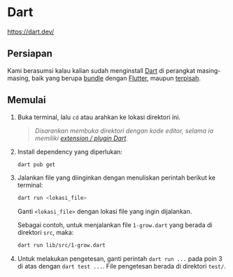 # Dart

https://dart.dev/

## Persiapan

Kami berasumsi kalau kalian sudah menginstall [Dart](https://dart.dev/) di
perangkat masing-masing, baik yang berupa
[bundle](https://docs.flutter.dev/get-started/install) dengan
[Flutter](https://flutter.dev/), maupun [terpisah](https://dart.dev/get-dart).

## Memulai

1. Buka terminal, lalu `cd` atau arahkan ke lokasi direktori ini.
   > _Disarankan membuka direktori dengan kode editor, selama ia memiliki
   > [extension / plugin Dart](https://dart.dev/tools#ides-and-editors)_.
2. Install dependency yang diperlukan:
   ```sh
   dart pub get
   ```
3. Jalankan file yang diinginkan dengan menuliskan perintah berikut ke terminal:
   ```sh
   dart run <lokasi_file>
   ```

   Ganti `<lokasi_file>` dengan lokasi file yang ingin dijalankan.

   Sebagai contoh, untuk menjalankan file `1-grow.dart` yang berada di direktori
   `src`, maka:
   ```sh
   dart run lib/src/1-grow.dart
   ```
4. Untuk melakukan pengetesan, ganti perintah `dart run ...` pada poin 3 di atas
   dengan `dart test ...`. File pengetesan berada di direktori `test/`.

